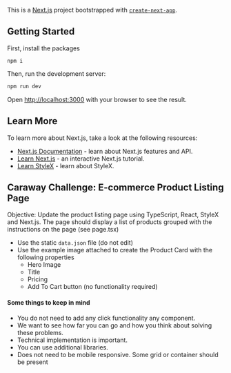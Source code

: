 This is a [Next.js](https://nextjs.org/) project bootstrapped with [`create-next-app`](https://github.com/vercel/next.js/tree/canary/packages/create-next-app).

## Getting Started

First, install the packages

```
npm i
```

Then, run the development server:

```bash
npm run dev
```

Open [http://localhost:3000](http://localhost:3000) with your browser to see the result.

## Learn More

To learn more about Next.js, take a look at the following resources:

- [Next.js Documentation](https://nextjs.org/docs) - learn about Next.js features and API.
- [Learn Next.js](https://nextjs.org/learn) - an interactive Next.js tutorial.
- [Learn StyleX](https://stylexjs.com/docs/learn/) - learn about StyleX.



## Caraway Challenge: E-commerce Product Listing Page
Objective: Update the product listing page using TypeScript, React, StyleX and Next.js.
The page should display a list of products grouped with the instructions on the page (see page.tsx)

- Use the static `data.json` file (do not edit)
- Use the example image attached to create the Product Card with the following properties
  - Hero Image
  - Title
  - Pricing
  - Add To Cart button (no functionality required)


#### Some things to keep in mind
 - You do not need to add any click functionality any component.
 - We want to see how far you can go and how you think about solving these problems.
 - Technical implementation is important.
 - You can use additional libraries.
 - Does not need to be mobile responsive. Some grid or container should be present

